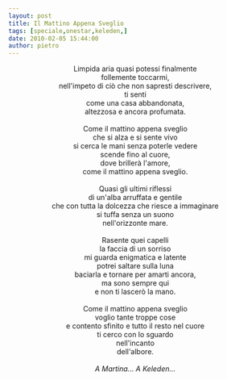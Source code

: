 ```yaml
---
layout: post
title: Il Mattino Appena Sveglio
tags: [speciale,onestar,keleden,]
date: 2010-02-05 15:44:00
author: pietro
---
```

<div style="text-align: center">Limpida aria quasi potessi finalmente<br/>follemente toccarmi,<br/>nell'impeto di ciò che non sapresti descrivere,<br/>ti senti<br/>come una casa abbandonata,<br/>altezzosa e ancora profumata.<br/><br/>Come il mattino appena sveglio<br/>che si alza e si sente vivo<br/>si cerca le mani senza poterle vedere<br/>scende fino al cuore,<br/>dove brillerà l'amore,<br/>come il mattino appena sveglio.<br/><br/>Quasi gli ultimi riflessi<br/>di un'alba arruffata e gentile<br/>che con tutta la dolcezza che riesce a immaginare<br/>si tuffa senza un suono<br/>nell'orizzonte mare.<br/><br/>Rasente quei capelli<br/>la faccia di un sorriso<br/>mi guarda enigmatica e latente<br/>potrei saltare sulla luna<br/>baciarla e tornare per amarti ancora,<br/>ma sono sempre qui<br/>e non ti lascerò la mano.<br/><br/>Come il mattino appena sveglio<br/>voglio tante troppe cose<br/>e contento sfinito e tutto il resto nel cuore<br/>ti cerco con lo sguardo<br/>nell'incanto<br/>dell'albore.<br/><br/><span style="font-style: italic">A Martina... A Keleden...</span><br/>
